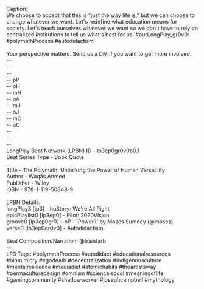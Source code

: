 Caption:<br>
We choose to accept that this is "just the way life is," but we can choose to change whatever we want. Let's redefine what education means for society. Let's teach ourselves whatever we want so we don't have to rely on centralized institutions to tell us what's best for us. #ourLongPlay_gr0v0: #polymathProcess #autodidactism<br>
<br>
Your perspective matters. Send us a DM if you want to get more involved.<br>
-- <br>
-- <br>
-- <br>
-- pP<br>
-- oH<br>
-- mH<br>
-- oA<br>
-- mJ<br>
-- oJ<br>
-- mC<br>
-- oC<br>
-- <br>
-- <br>
-- <br>
LongPlay Beat Network (LPBN) ID - lp3ep0gr0v0b0.1<br>
Beat Series Type - Book Quote<br>
<br>
Title - The Polymath: Unlocking the Power of Human Versatility<br>
Author - Waqās Ahmed<br>
Publisher - Wiley<br>
ISBN - 978-1-119-50848-9<br>
<br>
LPBN Details:<br>
longPlay3 [lp3] - huStory: We're All Right<br>
epicPlaylist0 [lp3ep0] - Pilot: 2020Vision<br>
groove0 [lp3ep0gr0] - pP - 'Power?' by Moses Sumney (@moses)<br>
verse0 [lp3ep0gr0v0] - Autodidactism<br>
<br>
Beat Composition/Narration: @trainfarb
<br>
-- <br>
LP3 Tags: #polymathProcess #autodidact #educationalresources #biomimicry #egodeath #decentralization #indigenousculture #mentalresilience #mediadiet #atomichabits #theartistsway #permaculturedesign #omnism #scienceiscool #meaningoflife #gamingcommunity #shadowworker #josephcampbell #mythology<br>
